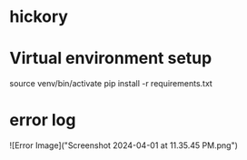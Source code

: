 # hickory

# Virtual environment setup
source venv/bin/activate
pip install -r requirements.txt

# error log
![Error Image]("Screenshot 2024-04-01 at 11.35.45 PM.png")
